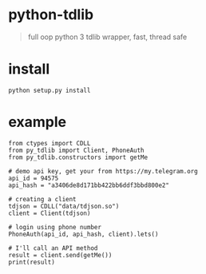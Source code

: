# python-tdlib

> full oop python 3 tdlib wrapper, fast, thread safe

# install
    python setup.py install

# example
    from ctypes import CDLL
    from py_tdlib import Client, PhoneAuth
    from py_tdlib.constructors import getMe
    
    # demo api key, get your from https://my.telegram.org
    api_id = 94575
    api_hash = "a3406de8d171bb422bb6ddf3bbd800e2"
    
    # creating a client
    tdjson = CDLL("data/tdjson.so")
    client = Client(tdjson)
    
    # login using phone number
    PhoneAuth(api_id, api_hash, client).lets()

    # I'll call an API method
    result = client.send(getMe())
    print(result)
